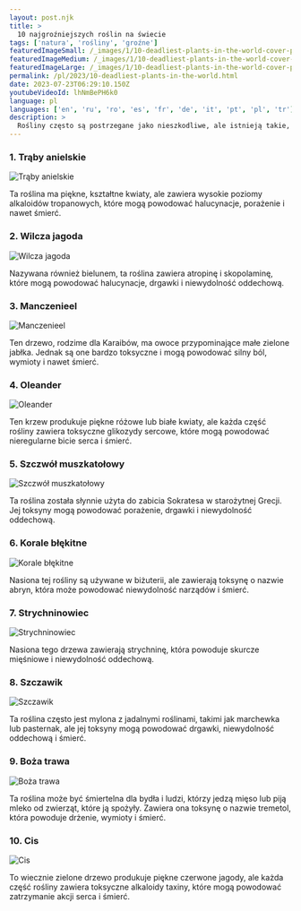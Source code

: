 ```yaml
---
layout: post.njk
title: >
  10 najgroźniejszych roślin na świecie
tags: ['natura', 'rośliny', 'groźne']
featuredImageSmall: /_images/1/10-deadliest-plants-in-the-world-cover-pl-small.webp
featuredImageMedium: /_images/1/10-deadliest-plants-in-the-world-cover-pl-medium.webp
featuredImageLarge: /_images/1/10-deadliest-plants-in-the-world-cover-pl-large.webp
permalink: /pl/2023/10-deadliest-plants-in-the-world.html
date: 2023-07-23T06:29:10.150Z
youtubeVideoId: lhNmBePH6k0
language: pl
languages: ['en', 'ru', 'ro', 'es', 'fr', 'de', 'it', 'pt', 'pl', 'tr']
description: >
  Rośliny często są postrzegane jako nieszkodliwe, ale istnieją takie, które mogą być śmiertelne dla ludzi i zwierząt. Oto 10 najgroźniejszych roślin na świecie.
---
```


### 1. Trąby anielskie

![Trąby anielskie](/_images/c/c871fe8f71a4524304e3a8969388e84b-medium.webp)

Ta roślina ma piękne, kształtne kwiaty, ale zawiera wysokie poziomy alkaloidów tropanowych, które mogą powodować halucynacje, porażenie i nawet śmierć.

### 2. Wilcza jagoda

![Wilcza jagoda](/_images/5/51ccf9eaf745923c16fca0a8c83e78d2-medium.webp)

Nazywana również bielunem, ta roślina zawiera atropinę i skopolaminę, które mogą powodować halucynacje, drgawki i niewydolność oddechową.

### 3. Manczenieel

![Manczenieel](/_images/7/7b08a45d0f833291f6afac62e5ab2fbd-medium.webp)

Ten drzewo, rodzime dla Karaibów, ma owoce przypominające małe zielone jabłka. Jednak są one bardzo toksyczne i mogą powodować silny ból, wymioty i nawet śmierć.

### 4. Oleander

![Oleander](/_images/5/5549bfde9eb13568ffc3c1021b4d8338-medium.webp)

Ten krzew produkuje piękne różowe lub białe kwiaty, ale każda część rośliny zawiera toksyczne glikozydy sercowe, które mogą powodować nieregularne bicie serca i śmierć.

### 5. Szczwół muszkatołowy

![Szczwół muszkatołowy](/_images/2/26f44787765bd17cbda7af6b354bff30-medium.webp)

Ta roślina została słynnie użyta do zabicia Sokratesa w starożytnej Grecji. Jej toksyny mogą powodować porażenie, drgawki i niewydolność oddechową.

### 6. Korale błękitne

![Korale błękitne](/_images/1/128c432132ab4835b4fde8742712a9be-medium.webp)

Nasiona tej rośliny są używane w biżuterii, ale zawierają toksynę o nazwie abryn, która może powodować niewydolność narządów i śmierć.

### 7. Strychninowiec

![Strychninowiec](/_images/2/2687cba70275e5d4ecf51050676eaa48-medium.webp)

Nasiona tego drzewa zawierają strychninę, która powoduje skurcze mięśniowe i niewydolność oddechową.

### 8. Szczawik

![Szczawik](/_images/0/0707c0fbef3356ad63fdc9d45328a9dc-medium.webp)

Ta roślina często jest mylona z jadalnymi roślinami, takimi jak marchewka lub pasternak, ale jej toksyny mogą powodować drgawki, niewydolność oddechową i śmierć.

### 9. Boża trawa

![Boża trawa](/_images/d/d4525c96565049cc4c57921e8a783780-medium.webp)

Ta roślina może być śmiertelna dla bydła i ludzi, którzy jedzą mięso lub piją mleko od zwierząt, które ją spożyły. Zawiera ona toksynę o nazwie tremetol, która powoduje drżenie, wymioty i śmierć.

### 10. Cis

![Cis](/_images/9/942ec0bcb183023a0e01ea2611f7acfa-medium.webp)

To wiecznie zielone drzewo produkuje piękne czerwone jagody, ale każda część rośliny zawiera toksyczne alkaloidy taxiny, które mogą powodować zatrzymanie akcji serca i śmierć.

